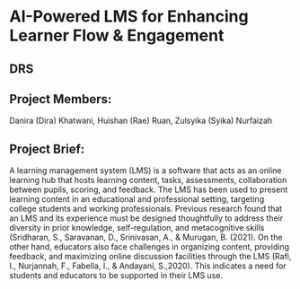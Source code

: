 # AI-Powered LMS for Enhancing Learner Flow & Engagement
## DRS
## Project Members: 
Danira (Dira) Khatwani, Huishan (Rae) Ruan, Zulsyika (Syika) Nurfaizah

## Project Brief:  
A learning management system (LMS) is a software that acts as an online learning hub that hosts learning content, tasks, assessments, collaboration between pupils, scoring, and feedback. The LMS has been used to present learning content in an educational and professional setting, targeting college students and working professionals. Previous research found that an LMS and its experience must be designed thoughtfully to address their diversity in prior knowledge, self-regulation, and metacognitive skills (Sridharan, S., Saravanan, D., Srinivasan, A., & Murugan, B. (2021). On the other hand, educators also face challenges in organizing content, providing feedback, and maximizing online discussion facilities through the LMS (Rafi, I., Nurjannah, F., Fabella, I., & Andayani, S.,2020). This indicates a need for students and educators to be supported in their LMS use.


